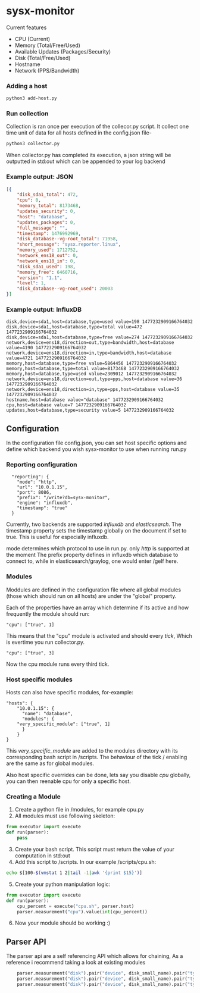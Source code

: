 # sysx-monitor

Current features

 * CPU (Current)
 * Memory (Total/Free/Used)
 * Available Updates (Packages/Security)
 * Disk (Total/Free/Used)
 * Hostname
 * Network (PPS/Bandwidth)

### Adding a host
```bash
python3 add-host.py
```

### Run collection
Collection is ran once per execution of the collecor.py script. It collect one time unit of data for all hosts defined in the config.json file-
```bash
python3 collector.py
```

When collector.py has completed its execution, a json string will be outputted in std:out which can be appended to your log backend

### Example output: JSON
```json
[{
	"disk_sda1_total": 472,
	"cpu": 0,
	"memory_total": 8173468,
	"updates_security": 0,
	"host": "database",
	"updates_packages": 0,
	"full_message": "",
	"timestamp": 1476992969,
	"disk_database--vg-root_total": 71958,
	"short_message": "sysx.reporter.linux",
	"memory_used": 1712752,
	"network_ens18_out": 0,
	"network_ens18_in": 0,
	"disk_sda1_used": 198,
	"memory_free": 6460716,
	"version": "1.1",
	"level": 1,
	"disk_database--vg-root_used": 20003
}]
```
### Example output: InfluxDB
```
disk,device=sda1,host=database,type=used value=198 1477232909166764032
disk,device=sda1,host=database,type=total value=472 1477232909166764032
disk,device=sda1,host=database,type=free value=274 1477232909166764032
network,device=ens18,direction=out,type=bandwidth,host=database value=4190 1477232909166764032
network,device=ens18,direction=in,type=bandwidth,host=database value=4721 1477232909166764032
memory,host=database,type=free value=5864456 1477232909166764032
memory,host=database,type=total value=8173468 1477232909166764032
memory,host=database,type=used value=2309012 1477232909166764032
network,device=ens18,direction=out,type=pps,host=database value=36 1477232909166764032
network,device=ens18,direction=in,type=pps,host=database value=35 1477232909166764032
hostname,host=database value="database" 1477232909166764032
cpu,host=database value=7 1477232909166764032
updates,host=database,type=security value=5 1477232909166764032
```

## Configuration
In the configuration file config.json, you can set host specific options and define which backend you wish sysx-monitor to use
when running run.py

### Reporting configuration
```
  "reporting": {
    "mode": "http",
    "url": "10.0.1.15",
    "port": 8086,
    "prefix": "/write?db=sysx-monitor",
    "engine": "influxdb",
    "timestamp": "true"
  }
```
Currently, two backends are supported *influxdb* and *elasticsearch*. The timestamp property sets the timestamp globally on the document if set to true. This is useful for especially influxdb.

mode determines which protocol to use in run.py. only *http* is supported at the moment
The prefix property defines in influxdb which database to connect to, while in elasticsearch/graylog, one would enter /gelf here.

### Modules
Moddules are defined in the configuration file where all global modules (those which should run on all hosts) are under the "global" property.

Each of the properties have an array which determine if its active and how frequently the module should run:
```
"cpu": ["true", 1] 
```
This means that the "cpu" module is activated and should every *tick*, Which is evertime you run collector.py.

```
"cpu": ["true", 3] 
```
Now the cpu module runs every third tick.

### Host specific modules
Hosts can also have specific modules, for-example:
```
"hosts": {
    "10.0.1.15": {
      "name": "database",
      "modules": {
	"very_specific_module": ["true", 1]
      }
    }
}
```
This *very_specific_module* are added to the modules directory with its corresponding bash script in /scripts.
The behaviour of the tick / enabling are the same as for global modules.

Also host specific overrides can be done, lets say you disable *cpu* globally, you can then reenable cpu for only a specific host.

### Creating a Module
1. Create a python file in /modules, for example cpu.py
2. All modules must use following skeleton:
```python
from executor import execute
def run(parser):
    pass
```
3. Create your bash script. This script must return the value of your computation in std:out
4. Add this script to /scripts. In our example /scripts/cpu.sh:
```bash
echo $[100-$(vmstat 1 2|tail -1|awk '{print $15}')]
```
5. Create your python manipulation logic:
```python
from executor import execute
def run(parser):
    cpu_percent = execute("cpu.sh", parser.host)
    parser.measurement("cpu").value(int(cpu_percent))
```
6. Now your module should be working :)


## Parser API
The parser api are a self referencing API which allows for chaining, As a reference i recommend taking a look at existing modules
```python
    parser.measurement("disk").pair("device", disk_small_name).pair("type", "used").value(disk_used)
    parser.measurement("disk").pair("device", disk_small_name).pair("type", "total").value(disk_total)
    parser.measurement("disk").pair("device", disk_small_name).pair("type", "free").value(disk_free)
```
